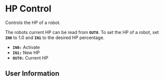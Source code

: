 # HP Control
Controls the HP of a robot.

The robots current HP can be read from **`OUT0`**. To set the HP of a robot, set **`IN0`** to 1.0 and **`IN1`** to the desired HP percentage.

- **`IN0:`** Activate
- **`IN1:`** New HP
- **`OUT0:`** Current HP

## User Information